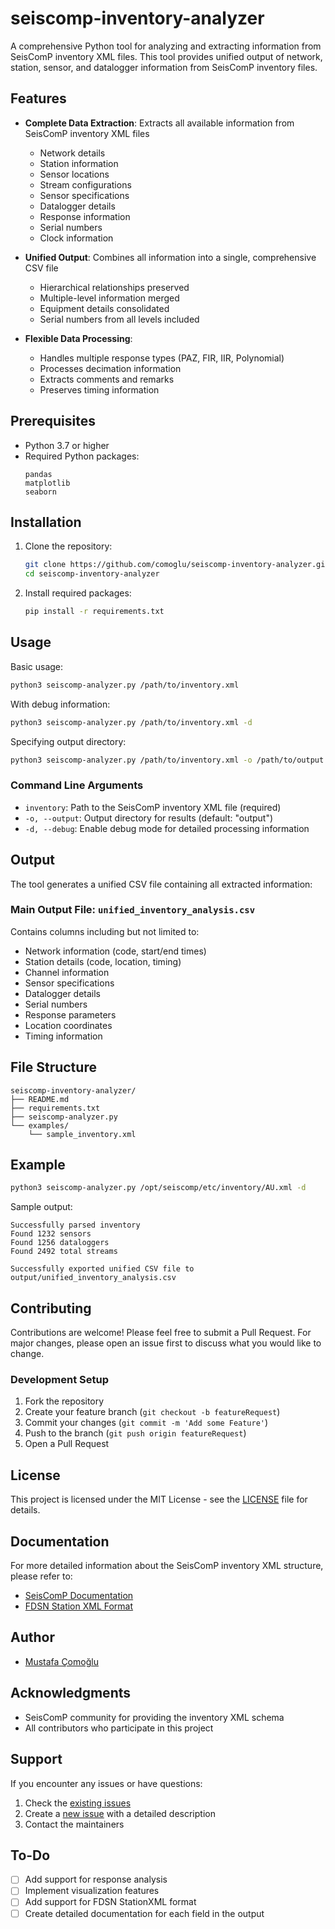 # seiscomp-inventory-analyzer

A comprehensive Python tool for analyzing and extracting information from SeisComP inventory XML files. This tool provides unified output of network, station, sensor, and datalogger information from SeisComP inventory files.

## Features

- **Complete Data Extraction**: Extracts all available information from SeisComP inventory XML files
  - Network details
  - Station information
  - Sensor locations
  - Stream configurations
  - Sensor specifications
  - Datalogger details
  - Response information
  - Serial numbers
  - Clock information

- **Unified Output**: Combines all information into a single, comprehensive CSV file
  - Hierarchical relationships preserved
  - Multiple-level information merged
  - Equipment details consolidated
  - Serial numbers from all levels included

- **Flexible Data Processing**:
  - Handles multiple response types (PAZ, FIR, IIR, Polynomial)
  - Processes decimation information
  - Extracts comments and remarks
  - Preserves timing information

## Prerequisites

- Python 3.7 or higher
- Required Python packages:
  ```
  pandas
  matplotlib
  seaborn
  ```

## Installation

1. Clone the repository:
   ```bash
   git clone https://github.com/comoglu/seiscomp-inventory-analyzer.git
   cd seiscomp-inventory-analyzer
   ```

2. Install required packages:
   ```bash
   pip install -r requirements.txt
   ```

## Usage

Basic usage:
```bash
python3 seiscomp-analyzer.py /path/to/inventory.xml
```

With debug information:
```bash
python3 seiscomp-analyzer.py /path/to/inventory.xml -d
```

Specifying output directory:
```bash
python3 seiscomp-analyzer.py /path/to/inventory.xml -o /path/to/output
```

### Command Line Arguments

- `inventory`: Path to the SeisComP inventory XML file (required)
- `-o, --output`: Output directory for results (default: "output")
- `-d, --debug`: Enable debug mode for detailed processing information

## Output

The tool generates a unified CSV file containing all extracted information:

### Main Output File: `unified_inventory_analysis.csv`

Contains columns including but not limited to:
- Network information (code, start/end times)
- Station details (code, location, timing)
- Channel information
- Sensor specifications
- Datalogger details
- Serial numbers
- Response parameters
- Location coordinates
- Timing information

## File Structure

```
seiscomp-inventory-analyzer/
├── README.md
├── requirements.txt
├── seiscomp-analyzer.py
└── examples/
    └── sample_inventory.xml
```

## Example

```bash
python3 seiscomp-analyzer.py /opt/seiscomp/etc/inventory/AU.xml -d
```

Sample output:
```
Successfully parsed inventory
Found 1232 sensors
Found 1256 dataloggers
Found 2492 total streams

Successfully exported unified CSV file to output/unified_inventory_analysis.csv
```

## Contributing

Contributions are welcome! Please feel free to submit a Pull Request. For major changes, please open an issue first to discuss what you would like to change.

### Development Setup

1. Fork the repository
2. Create your feature branch (`git checkout -b featureRequest`)
3. Commit your changes (`git commit -m 'Add some Feature'`)
4. Push to the branch (`git push origin featureRequest`)
5. Open a Pull Request

## License

This project is licensed under the MIT License - see the [LICENSE](LICENSE) file for details.

## Documentation

For more detailed information about the SeisComP inventory XML structure, please refer to:
- [SeisComP Documentation](https://www.seiscomp.de/doc/base/concepts/inventory.html#inventory)
- [FDSN Station XML Format](http://www.fdsn.org/xml/station/)

## Author

- [Mustafa Çomoğlu](https://github.com/comoglu)

## Acknowledgments

- SeisComP community for providing the inventory XML schema
- All contributors who participate in this project

## Support

If you encounter any issues or have questions:
1. Check the [existing issues](https://github.com/comoglu/seiscomp-inventory-analyzer/issues)
2. Create a [new issue](https://github.com/comoglu/seiscomp-inventory-analyzer/issues/new) with a detailed description
3. Contact the maintainers

## To-Do

- [ ] Add support for response analysis
- [ ] Implement visualization features
- [ ] Add support for FDSN StationXML format
- [ ] Create detailed documentation for each field in the output
